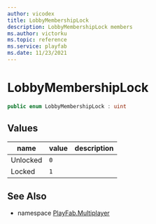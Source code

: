 ```yaml
---
author: vicodex
title: LobbyMembershipLock
description: LobbyMembershipLock members
ms.author: victorku
ms.topic: reference
ms.service: playfab
ms.date: 11/23/2021
---
```


# LobbyMembershipLock

```csharp
public enum LobbyMembershipLock : uint
```

## Values

| name | value | description |
| --- | --- | --- |
| Unlocked | `0` |  |
| Locked | `1` |  |

## See Also

* namespace [PlayFab.Multiplayer](../PlayFabMultiplayerSDK.md)
